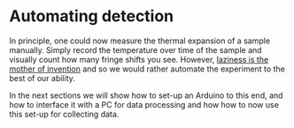 # Automating detection

In principle, one could now measure the thermal expansion of a sample manually. Simply record the temperature over time of the sample and visually count how many fringe shifts you see. However, [laziness is the mother of invention](https://simple.wikiquote.org/wiki/Agatha_Christie) and so we would rather automate the experiment to the best of our ability.

  In the next sections we will show how to set-up an Arduino to this end, and how to interface it with a PC for data processing and how how to now use this set-up for collecting data.
